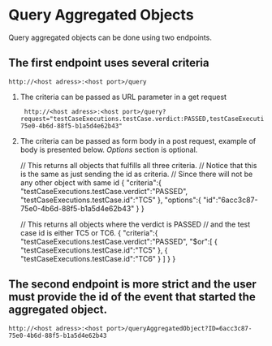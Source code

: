 # Query Aggregated Objects

Query aggregated objects can be done using two endpoints.

## The first endpoint uses several criteria

    http://<host adress>:<host port>/query

1. The criteria can be passed as URL parameter in a get request

        http://<host adress>:<host port>/query?request="testCaseExecutions.testCase.verdict:PASSED,testCaseExecutions.testCase.id:TC5,id:6acc3c87-75e0-4b6d-88f5-b1a5d4e62b43"

2. The criteria can be passed as form body in a post request, example of body 
is presented below. _Options_ section is optional.


    // This returns all objects that fulfills all three criteria. 
    // Notice that this is the same as just sending the id as criteria.
    // Since there will not be any other object with same id
    {
       "criteria":{
          "testCaseExecutions.testCase.verdict":"PASSED",
          "testCaseExecutions.testCase.id":"TC5"
       },
       "options":{
          "id":"6acc3c87-75e0-4b6d-88f5-b1a5d4e62b43"
       }
    }

    // This returns all objects where the verdict is PASSED
    // and the test case id is either TC5 or TC6. 
    {
       "criteria":{
          "testCaseExecutions.testCase.verdict":"PASSED",
          "$or":[
             {
                "testCaseExecutions.testCase.id":"TC5"
             },
             {
                "testCaseExecutions.testCase.id":"TC6"
             }
          ]
       }
    }

## The second endpoint is more strict and the user must provide the id of the event that started the aggregated object.

    http://<host adress>:<host port>/queryAggregatedObject?ID=6acc3c87-75e0-4b6d-88f5-b1a5d4e62b43
